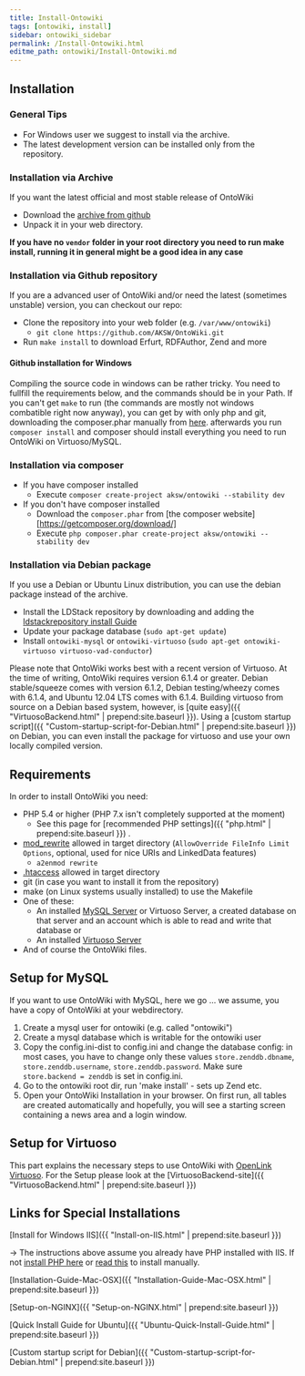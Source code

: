 ```yaml
---
title: Install-Ontowiki
tags: [ontowiki, install]
sidebar: ontowiki_sidebar
permalink: /Install-Ontowiki.html
editme_path: ontowiki/Install-Ontowiki.md
---
```


## Installation

### General Tips
* For Windows user we suggest to install via the archive.
* The latest development version can be installed only from the repository.

### Installation via Archive
If you want the latest official and most stable release of OntoWiki

* Download the [archive from github](https://github.com/AKSW/OntoWiki/releases)
* Unpack it in your web directory.

**If you have no `vendor` folder in your root directory you need to run make install, running it in general might be a good idea in any case**


### Installation via Github repository
If you are a advanced user of OntoWiki and/or need the latest (sometimes unstable) version, you can checkout our repo:

* Clone the repository into your web folder (e.g. `/var/www/ontowiki`)
  * `git clone https://github.com/AKSW/OntoWiki.git`
* Run `make install` to download Erfurt, RDFAuthor, Zend and more

#### Github installation for Windows

Compiling the source code in windows can be rather tricky. You need to fullfill the requirements below, and the commands
should be in your Path. If you can't get `make` to run (the commands are mostly not windows combatible right now anyway),
you can get by with only php and git, downloading the composer.phar manually from [here](https://getcomposer.org/download/).
afterwards you run `composer install` and composer should install everything you need to run OntoWiki on Virtuoso/MySQL.
  
### Installation via composer

* If you have composer installed
  * Execute `composer create-project aksw/ontowiki --stability dev`
* If you don't have composer installed
  * Download the `composer.phar` from [the composer website][https://getcomposer.org/download/]
  * Execute `php composer.phar create-project aksw/ontowiki --stability dev`

### Installation via Debian package
If you use a Debian or Ubuntu Linux distribution, you can use the debian package instead of the archive.

* Install the LDStack repository by downloading and adding the [ldstackrepository
  install Guide](https://web.archive.org/web/20161107030852/http://stack.linkeddata.org/getting-started/installing-components/)
* Update your package database (`sudo apt-get update`)
* Install `ontowiki-mysql` or `ontowiki-virtuoso` (`sudo apt-get ontowiki-virtuoso virtuoso-vad-conductor`)

Please note that OntoWiki works best with a recent version of Virtuoso. At the time of writing, OntoWiki requires version 6.1.4 or greater. Debian stable/squeeze comes with version 6.1.2, Debian testing/wheezy comes with 6.1.4, and Ubuntu 12.04 LTS comes with 6.1.4. Building virtuoso from source on a Debian based system, however, is [quite easy]({{ "VirtuosoBackend.html" | prepend:site.baseurl }}). Using a [custom startup script]({{ "Custom-startup-script-for-Debian.html" | prepend:site.baseurl }}) on Debian, you can even install the package for virtuoso and use your own locally compiled version.

## Requirements
In order to install OntoWiki you need:

* PHP 5.4 or higher (PHP 7.x isn't completely supported at the moment)
  * See this page for [recommended PHP settings]({{ "php.html" | prepend:site.baseurl }}) .
* [mod_rewrite](http://httpd.apache.org/docs/2.2/mod/mod_rewrite.html) allowed in target directory (`AllowOverride FileInfo Limit Options`, optional, used for nice URIs and LinkedData features)
  * `a2enmod rewrite`
* [.htaccess](http://httpd.apache.org/docs/2.2/configuring.html#htaccess) allowed in target directory
* git (in case you want to install it from the repository)
* make (on Linux systems usually installed) to use the Makefile
* One of these:
  * An installed [MySQL Server](http://mysql.com) or Virtuoso Server, a created database on that server and an account which is able to read and write that database or
  * An installed [Virtuoso Server](http://www.openlinksw.com/virtuoso/]]) 
* And of course the OntoWiki files.

## Setup for MySQL

If you want to use OntoWiki with MySQL, here we go ... we assume, you have a copy of OntoWiki at your webdirectory.

 1.    Create a mysql user for ontowiki (e.g. called "ontowiki")
 2.    Create a mysql database which is writable for the ontowiki user
 3.    Copy the config.ini-dist to config.ini and change the database config: in most cases, you have to change only these values `store.zenddb.dbname`, `store.zenddb.username`, `store.zenddb.password`. Make sure `store.backend = zenddb` is set in config.ini.
 4.    Go to the ontowiki root dir, run 'make install' - sets up Zend etc.
 5.    Open your OntoWiki Installation in your browser. On first run, all tables are created automatically and hopefully, you will see a starting screen containing a news area and a login window.

## Setup for Virtuoso
This part explains the necessary steps to use OntoWiki with [OpenLink Virtuoso](http://virtuoso.openlinksw.com/wiki/main/Main/).
For the Setup please look at the [VirtuosoBackend-site]({{ "VirtuosoBackend.html" | prepend:site.baseurl }})

## Links for Special Installations

[Install for Windows IIS]({{ "Install-on-IIS.html" | prepend:site.baseurl }})

-> The instructions above assume you already have PHP installed with IIS. If not [install PHP here](http://php.iis.net/) or [read this](http://learn.iis.net/page.aspx/246/using-fastcgi-to-host-php-applications-on-iis/) to install manually.

[Installation-Guide-Mac-OSX]({{ "Installation-Guide-Mac-OSX.html" | prepend:site.baseurl }})

[Setup-on-NGINX]({{ "Setup-on-NGINX.html" | prepend:site.baseurl }})

[Quick Install Guide for Ubuntu]({{ "Ubuntu-Quick-Install-Guide.html" | prepend:site.baseurl }})

[Custom startup script for Debian]({{ "Custom-startup-script-for-Debian.html" | prepend:site.baseurl }})
